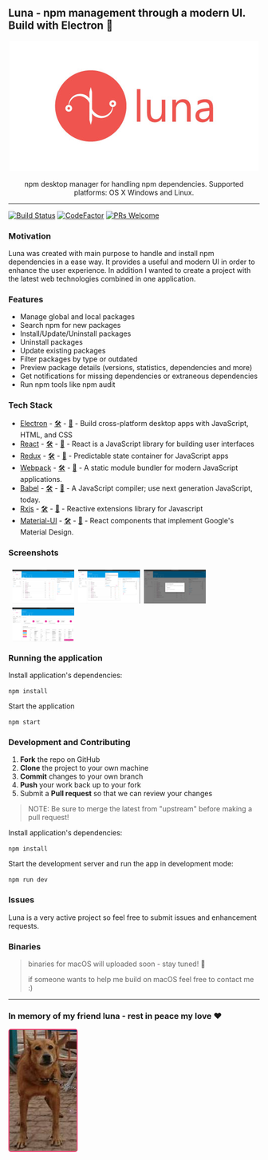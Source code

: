 ## Luna - npm management through a modern UI. Build with Electron :hibiscus:

<p align="center">
  <img alt="Luna" src="./resources/luna-small.jpeg">
</p>

<p align="center">npm desktop manager for handling npm dependencies. Supported platforms: OS X Windows and Linux.</p>

---

[![Build Status](https://travis-ci.com/rvpanoz/luna.svg?branch=master)](https://travis-ci.com/rvpanoz/luna)
[![CodeFactor](https://www.codefactor.io/repository/github/rvpanoz/luna/badge)](https://www.codefactor.io/repository/github/rvpanoz/luna)
[![PRs Welcome](https://img.shields.io/badge/PRs-welcome-brightgreen.svg?style=flat-square)](http://makeapullrequest.com)

### Motivation

Luna was created with main purpose to handle and install npm dependencies in a ease way. It provides a useful and modern UI in order to enhance the user experience. In addition I wanted to create a project with the latest web technologies combined in one application.

### Features

- Manage global and local packages
- Search npm for new packages
- Install/Update/Uninstall packages
- Uninstall packages
- Update existing packages
- Filter packages by type or outdated
- Preview package details (versions, statistics, dependencies and more)
- Get notifications for missing dependencies or extraneous dependencies
- Run npm tools like npm audit

### Tech Stack

- [Electron](https://electronjs.org//) - [🛠](https://stackshare.io/electron) - [🐙](https://github.com/electron/electron) - Build cross-platform desktop apps with JavaScript, HTML, and CSS
- [React](https://reactjs.org/) - [🛠](https://stackshare.io/react) - [🐙](https://github.com/facebook/react) - React is a JavaScript library for building user interfaces
- [Redux](https://redux.js.org/) - [🛠](https://stackshare.io/reduxjs) - [🐙](https://github.com/reduxjs/redux) - Predictable state container for JavaScript apps
- [Webpack](https://webpack.js.org/) - [🛠️](https://stackshare.io/webpack) - [🐙](https://github.com/webpack/webpack) - A static module bundler for modern JavaScript applications.
- [Babel](https://babeljs.io/) - [🛠️](https://stackshare.io/babel) - [🐙](https://github.com/babel/babel) - A JavaScript compiler; use next generation JavaScript, today.
- [Rxjs](https://rxjs-dev.firebaseapp.com/) - [🛠️](https://stackshare.io/rxjs) - [🐙](https://github.com/Reactive-Extensions/RxJS) - Reactive extensions library for Javascript
- [Material-UI](https://material-ui.com//) - [🛠️](https://stackshare.io/material-ui) - [🐙](https://github.com/mui-org/material-ui) - React components that implement Google's Material Design.

### Screenshots

<div style="display: flex; flex-wrap: wrap;padding: 0 4px;">
  <div style="flex: 25%;max-width: 25%;padding: 0 4px;">
    <img style="margin-top: 8px; vertical-align: middle;" title="luna-1" src="./media/images/luna-1.png"/>
  </div>
  <div style="flex: 25%;max-width: 25%;padding: 0 4px;">
    <img style="margin-top: 8px;
  vertical-align: middle;" title="luna-2" src="./media/images/luna-2.png"/>
  </div>
  <div style="flex: 25%;max-width: 25%;padding: 0 4px;">
    <img style="margin-top: 8px;
  vertical-align: middle;" title="luna-3" src="./media/images/luna-3.png"/>
  </div>
  <div style="flex: 25%;max-width: 25%;padding: 0 4px;">
    <img style="margin-top: 8px;
  vertical-align: middle;" title="luna-4" src="./media/images/luna-4.png"/>
  </div>
</div>

### Running the application

Install application's dependencies:

`npm install`

Start the application

`npm start`

### Development and Contributing

1. **Fork** the repo on GitHub
2. **Clone** the project to your own machine
3. **Commit** changes to your own branch
4. **Push** your work back up to your fork
5. Submit a **Pull request** so that we can review your changes

> NOTE: Be sure to merge the latest from "upstream" before making a pull request!

Install application's dependencies:

`npm install`

Start the development server and run the app in development mode:

`npm run dev`

### Issues

Luna is a very active project so feel free to submit issues and enhancement requests.

### Binaries

> binaries for macOS will uploaded soon - stay tuned! :eyes:
>
> if someone wants to help me build on macOS feel free to contact me :)

---

### In memory of my friend luna - rest in peace my love :heart:

<div style="display:block;border-radius:5px; border: 2px solid #ef4e7b;position:relative;width:135px">
<img align="center" title="this is luna" src="./media/images/luna.jpg">
</div>
